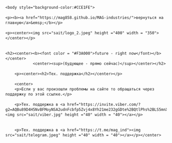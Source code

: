 
<html>
	<head>
	<title>MAG industries</title>
	<meta name="Glushnev Mikhail Alekseevich">
	<meta countent ="The site of the company MAG industries">
	<meta name="Keyboards" content="sait, MAG industries, interesting, tehnology, content, startup, 3d printer, arduino, code, knowledge, machine, auto, car, help, help you, viber, telegram support">	
	</head>
	
    <body style="background-color:#CCE1FE">
    
    <p><b><a href="https://mag858.github.io/MAG-industries/">вернуться на главную</a>&emsp;</b></p>
    
    <p><center><img src="sait/logo_2.jpeg" height ="400" width = "350"></center></p>
    
    
    <h2><center><b><font color = "#F3A000">future - right now</font></b></center>
				<center><sup>(будующее - прямо сейчас)</sup></center></h2>
				
		<p><center><h2>Тех. поддержка</h2></center></p>
		
		<center>
		<p>Если у вас произошли проблемы на сайте то обращаться через поддержку по этой ссылке.</p>
		
		<p>Тех. поддержка в <a href="https://invite.viber.com/?g2=AQBu89D4H5NvBFMoyNSA2udnFcbfp5Zvj4x8Yh21me232gGDte%2BQtlPhs%2BLS5mnX"><img src="sait/viber.jpg" height ="40" width = "40"></a></p>
		
		
		<p>Тех. поддержка в <a href="https://t.me/mag_ind"><img src="sait/telegram.jpeg" height ="40" width = "40"></a></p></center>
		
		
